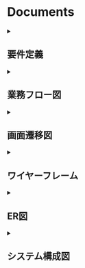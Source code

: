 # Documents

<details>
  <summary><h2>要件定義</h2></summary>

  # オリジナルプロダクトのテーマ

  ## 1. 一言サービスコンセプト
  SNS総合検索アプリ（画像・動画系）

  ## 2. 誰のどんな課題を解決するのか？
  仕事からプライベートまで、SNS検索で情報収集をしている人たちの以下の課題を解決したいです。
  - ブラウザの検索でヒットする媒体は文字等の情報量が多いので、画像や動画系のSNSでサクッと確認したい
  - 見たい画像や動画にたどり着くまでに複数のSNSで検索をすることが煩雑なので、まとめて確認したい
  - 使ったことのないSNS内にも見たい情報があるかもしれないが、新しいSNSを使い始めるのは少しハードルが高い
  - 色々な投稿をカテゴライズして管理し、必要な時にまとめて確認したい

  ## 3. なぜそれを解決したいのか？
  母と姉はプライベートから仕事までSNSを活用しており、ヒアリングしたところ上記のような悩みを持っていました。
  そして、私自身もSNSを用いて情報収集をすることがよくあり、自分も含めた家族のニーズに応えたいと思いました。

  ## 4. どうやって解決するのか？
  キーワードをもとに複数のSNSの検索結果をまとめて確認可能なアプリを開発して課題解決を実現したいと思います。

  ## 5. 機能要件
  - アカウント作成
  - ログイン/ログアウト
  - キーワード検索
  - 検索結果をタイムライン形式で一覧表示
  - 各SNSの取得順を変更可能（関連順、人気順、最新順）
  - 1つ以上のSNSを選択してフィルタリング
  - 1つ以上のSNSとキーワードをカスタムフィードとして登録
  - 検索結果をお気に入りとして管理
  - お気に入りをフォルダに振り分けて管理
  - 検索履歴/閲覧履歴の管理
  - 検索結果のソーシャルシェア
  - APIの利用制限に達したSNSを通知

  ## 6. 非機能要件
  - 保守性
    - GitHubにプッシュ時に静的解析で自動チェック
  - 運用性
    - GitHubのmainブランチにマージ後に自動デプロイ
  - 性能
    - 検索によるレスポンスの遅さを理由にユーザーが離脱しない範囲（2~3秒以内）
  - セキュリティ
    - HTTPSによるセキュアな通信
  - ユーザビリティ
    - SPAによるUXの向上
    - レスポンシブデザインでPCからスマホまで対応
</details>

<details>
  <summary><h2>業務フロー図</h2></summary>

  ![業務フロー図](images/workflow_diagram.png)

</details>

<details>
  <summary><h2>画面遷移図</h2></summary>

  ![画面遷移図](images/screen_transition_diagram.png)
</details>

<details>
  <summary><h2>ワイヤーフレーム</h2></summary>

  ![ワイヤーフレーム](images/wireframe.png)
</details>

<details>
  <summary><h2>ER図</h2></summary>

  ![ER図](images/er_diagram.png)
</details>

<details>
  <summary><h2>システム構成図</h2></summary>

  ![システム構成図](images/infrastructure.drawio.png)
</details>
